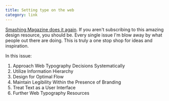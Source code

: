 ```yaml
---
title: Setting type on the web
category: link
---
```


[Smashing Magazine does it again](http://www.smashingmagazine.com/2008/04/23/5-principles-and-ideas-of-setting-type-on-the-web/).
If you aren't subscribing to this amazing design resource, you should be. Every single issue I'm blow away by what people out there are doing. This is truly a one stop shop for ideas and inspiration.

In this issue:

1. Approach Web Typography Decisions Systematically
2. Utilize Information Hierarchy
3. Design for Optimal Flow
4. Maintain Legibility Within the Presence of Branding
5. Treat Text as a User Interface
6. Further Web Typography Resources